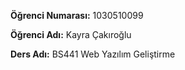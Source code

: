 **Öğrenci Numarası:** 1030510099

**Öğrenci Adı:** Kayra Çakıroğlu

**Ders Adı:** BS441 Web Yazılım Geliştirme
